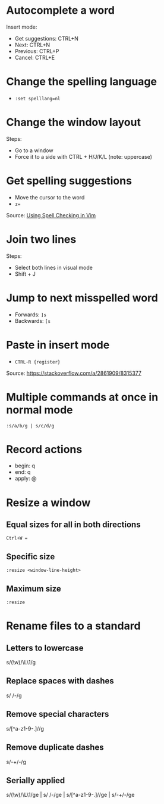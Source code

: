# Autocomplete a word

Insert mode:

* Get suggestions: CTRL+N
* Next: CTRL+N
* Previous: CTRL+P
* Cancel: CTRL+E

# Change the spelling language

* `:set spelllang=nl`

# Change the window layout

Steps:

* Go to a window
* Force it to a side with CTRL + H/J/K/L (note: uppercase)

# Get spelling suggestions

* Move the cursor to the word
* `z=`

Source: [Using Spell Checking in Vim](https://www.linux.com/learn/using-spell-checking-vim)

# Join two lines

Steps:

* Select both lines in visual mode
* Shift + J

# Jump to next misspelled word

* Forwards: `]s`
* Backwards: `[s`

# Paste in insert mode

* `CTRL-R {register}`

Source: <https://stackoverflow.com/a/2861909/8315377>

# Multiple commands at once in normal mode

`:s/a/b/g | s/c/d/g`

# Record actions

* begin: q<alphanum>
* end: q
* apply: @<alphanum>

# Resize a window

## Equal sizes for all in both directions

`Ctrl+W =`

## Specific size

`:resize <window-line-height>`

## Maximum size

`:resize`

# Rename files to a standard

## Letters to lowercase
s/\(\w\)/\L\1/g

## Replace spaces with dashes
s/ /-/g

## Remove special characters
s/[^a-z1-9-.]//g

## Remove duplicate dashes
s/-\+/-/g

## Serially applied
s/\(\w\)/\L\1/ge | s/ /-/ge | s/[^a-z1-9-.]//ge | s/-\+/-/ge
